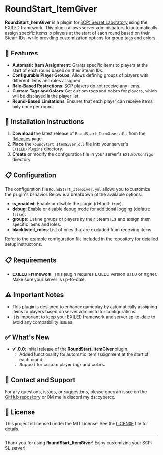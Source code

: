 # RoundStart_ItemGiver

**RoundStart_ItemGiver** is a plugin for [SCP: Secret Laboratory](https://store.steampowered.com/app/700330/SCP_Secret_Laboratory) using the EXILED framework. This plugin allows server administrators to automatically assign specific items to players at the start of each round based on their Steam IDs, while providing customization options for group tags and colors.

## 🎉 Features

- **Automatic Item Assignment**: Grants specific items to players at the start of each round based on their Steam IDs.
- **Configurable Player Groups**: Allows defining groups of players with different items and roles assigned.
- **Role-Based Restrictions**: SCP players do not receive any items.
- **Custom Tags and Colors**: Set custom tags and colors for players, which will be displayed in the player list.
- **Round-Based Limitations**: Ensures that each player can receive items only once per round.

## 🚀 Installation Instructions

1. **Download** the latest release of `RoundStart_ItemGiver.dll` from the [Releases](https://github.com/D3ltA-O5/SCP-SL-RoundStart_ItemGiver/releases) page.
2. **Place** the `RoundStart_ItemGiver.dll` file into your server's `EXILED/Plugins` directory.
3. **Create** or modify the configuration file in your server's `EXILED/Configs` directory.

## 📋 Configuration

The configuration file `RoundStart_ItemGiver.yml` allows you to customize the plugin's behavior. Below is a breakdown of the available options:

- **is_enabled**: Enable or disable the plugin (default: `true`).
- **debug**: Enable or disable debug mode for additional logging (default: `false`).
- **groups**: Define groups of players by their Steam IDs and assign them specific items and roles.
- **blacklisted_roles**: List of roles that are excluded from receiving items.

Refer to the example configuration file included in the repository for detailed setup instructions.

## 📋 Requirements

- **EXILED Framework**: This plugin requires EXILED version 8.11.0 or higher. Make sure your server is up-to-date.

## ⚠️ Important Notes

- This plugin is designed to enhance gameplay by automatically assigning items to players based on server administrator configurations.
- It is important to keep your EXILED framework and server up-to-date to avoid any compatibility issues.

## ✅ What's New

- **v1.0.0**: Initial release of the **RoundStart_ItemGiver** plugin.
  - Added functionality for automatic item assignment at the start of each round.
  - Support for custom player tags and colors.

## 📧 Contact and Support

For any questions, issues, or suggestions, please open an issue on the [GitHub repository](https://github.com/D3ltA-O5/SCP-SL-RoundStart_ItemGiver) or DM me in discord my ds: cyberco.

## 📜 License

This project is licensed under the MIT License. See the [LICENSE](LICENSE) file for details.

---

Thank you for using **RoundStart_ItemGiver**! Enjoy customizing your SCP: SL server!
